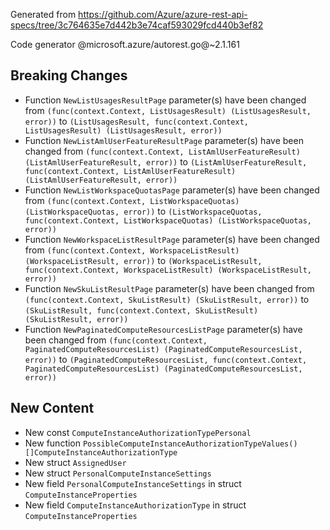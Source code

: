Generated from https://github.com/Azure/azure-rest-api-specs/tree/3c764635e7d442b3e74caf593029fcd440b3ef82

Code generator @microsoft.azure/autorest.go@~2.1.161

## Breaking Changes

- Function `NewListUsagesResultPage` parameter(s) have been changed from `(func(context.Context, ListUsagesResult) (ListUsagesResult, error))` to `(ListUsagesResult, func(context.Context, ListUsagesResult) (ListUsagesResult, error))`
- Function `NewListAmlUserFeatureResultPage` parameter(s) have been changed from `(func(context.Context, ListAmlUserFeatureResult) (ListAmlUserFeatureResult, error))` to `(ListAmlUserFeatureResult, func(context.Context, ListAmlUserFeatureResult) (ListAmlUserFeatureResult, error))`
- Function `NewListWorkspaceQuotasPage` parameter(s) have been changed from `(func(context.Context, ListWorkspaceQuotas) (ListWorkspaceQuotas, error))` to `(ListWorkspaceQuotas, func(context.Context, ListWorkspaceQuotas) (ListWorkspaceQuotas, error))`
- Function `NewWorkspaceListResultPage` parameter(s) have been changed from `(func(context.Context, WorkspaceListResult) (WorkspaceListResult, error))` to `(WorkspaceListResult, func(context.Context, WorkspaceListResult) (WorkspaceListResult, error))`
- Function `NewSkuListResultPage` parameter(s) have been changed from `(func(context.Context, SkuListResult) (SkuListResult, error))` to `(SkuListResult, func(context.Context, SkuListResult) (SkuListResult, error))`
- Function `NewPaginatedComputeResourcesListPage` parameter(s) have been changed from `(func(context.Context, PaginatedComputeResourcesList) (PaginatedComputeResourcesList, error))` to `(PaginatedComputeResourcesList, func(context.Context, PaginatedComputeResourcesList) (PaginatedComputeResourcesList, error))`

## New Content

- New const `ComputeInstanceAuthorizationTypePersonal`
- New function `PossibleComputeInstanceAuthorizationTypeValues() []ComputeInstanceAuthorizationType`
- New struct `AssignedUser`
- New struct `PersonalComputeInstanceSettings`
- New field `PersonalComputeInstanceSettings` in struct `ComputeInstanceProperties`
- New field `ComputeInstanceAuthorizationType` in struct `ComputeInstanceProperties`
